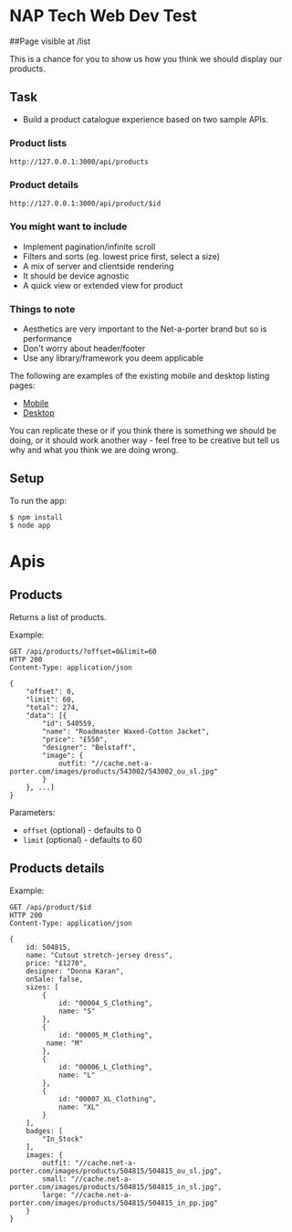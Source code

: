 # NAP Tech Web Dev Test

##Page visible at /list

This is a chance for you to show us how you think we should display our products.

## Task

* Build a product catalogue experience based on two sample APIs.

### Product lists
    http://127.0.0.1:3000/api/products

### Product details
    http://127.0.0.1:3000/api/product/$id  

### You might want to include 
 
* Implement pagination/infinite scroll
* Filters and sorts (eg. lowest price first, select a size)
* A mix of server and clientside rendering
* It should be device agnostic
* A quick view or extended view for product

### Things to note

* Aesthetics are very important to the Net-a-porter brand but so is performance
* Don't worry about header/footer
* Use any library/framework you deem applicable

The following are examples of the existing mobile and desktop listing pages:

* [Mobile](public/images/mobile.jpg)
* [Desktop](public/images/mobile.jpg)

You can replicate these or if you think there is something we should be doing, or it should work another way - feel free to be creative but tell us why and what you think we are doing wrong.


## Setup

To run the app:

```shell
$ npm install
$ node app
```

# Apis

## Products

Returns a list of products. 

Example:

```
GET /api/products/?offset=0&limit=60
HTTP 200
Content-Type: application/json

{
    "offset": 0,
    "limit": 60,
    "total": 274,
    "data": [{
        "id": 540559,
        "name": "Roadmaster Waxed-Cotton Jacket",
        "price": "£550",
        "designer": "Belstaff",
        "image": {
            outfit: "//cache.net-a-porter.com/images/products/543002/543002_ou_sl.jpg"
        }
    }, ...]
}
```

Parameters:

* `offset` (optional) - defaults to 0
* `limit` (optional) - defaults to 60

## Products details

Example:

```
GET /api/product/$id
HTTP 200
Content-Type: application/json

{
    id: 504815,
    name: "Cutout stretch-jersey dress",
    price: "£1270",
    designer: "Donna Karan",
    onSale: false,
    sizes: [
        {
            id: "00004_S_Clothing",
            name: "S"
        },
        {
            id: "00005_M_Clothing",
         name: "M"
        },
        {
            id: "00006_L_Clothing",
            name: "L"
        },
        {
            id: "00007_XL_Clothing",
            name: "XL"
        }
    ],
    badges: [
        "In_Stock"
    ],
    images: {
        outfit: "//cache.net-a-porter.com/images/products/504815/504815_ou_sl.jpg",
        small: "//cache.net-a-porter.com/images/products/504815/504815_in_sl.jpg",
        large: "//cache.net-a-porter.com/images/products/504815/504815_in_pp.jpg"
    }
}
```